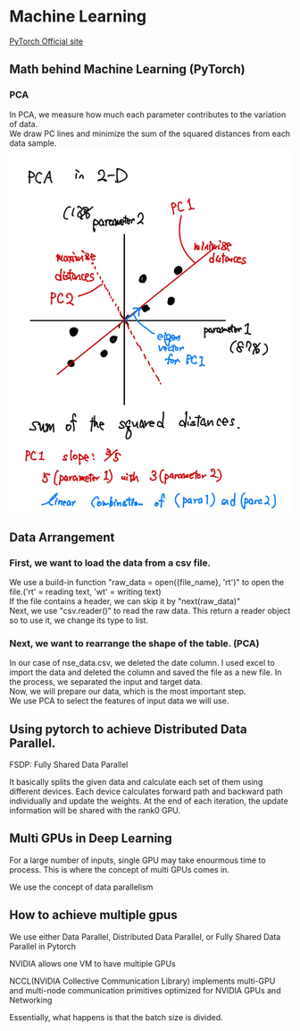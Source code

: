 # Machine Learning
[PyTorch Official site](https://pytorch.org/)

## Math behind Machine Learning (PyTorch)
### PCA 
In PCA, we measure how much each parameter contributes to the variation of data.  
We draw PC lines and minimize the sum of the squared distances from each data sample.
![pca image](https://github.com/Rick0317/ML/blob/master/images/pca_image.jpg)
## Data Arrangement

### First, we want to load the data from a csv file.
We use a build-in function "raw_data = open({file_name}, 'rt')" to open the file.('rt' = reading text, 'wt' = writing text)    
If the file contains a header, we can skip it by "next(raw_data)"  
Next, we use "csv.reader()" to read the raw data. This return a reader object so to use it, we change its type to list.  

### Next, we want to rearrange the shape of the table. (PCA)
In our case of nse_data.csv, we deleted the date column. I used excel to import the data and deleted the column and saved the file as a new file. In the process, we separated the input and target data.  
Now, we will prepare our data, which is the most important step.  
We use PCA to select the features of input data we will use.  



## Using pytorch to achieve Distributed Data Parallel.
FSDP: Fully Shared Data Parallel

It basically splits the given data and calculate each set of them using different devices. Each device calculates forward path and backward path individually and update the weights. At the end of each iteration, the update information will be shared with the rank0 GPU. 

## Multi GPUs in Deep Learning
For a large number of inputs, single GPU may take enourmous time to process. 
This is where the concept of multi GPUs comes in.

We use the concept of data parallelism

## How to achieve multiple gpus
We use either Data Parallel, Distributed Data Parallel, or Fully Shared Data Parallel in Pytorch

NVIDIA allows one VM to have multiple GPUs

NCCL(NVIDIA Collective Communication Library) implements multi-GPU and multi-node communication primitives optimized for NVIDIA GPUs and Networking

Essentially, what happens is that the batch size is divided.